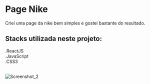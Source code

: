 # Page Nike

Criei uma page da nike bem simples e gostei bastante do resultado.

## Stacks utilizada neste projeto:
  
  .ReactJS</br>
  .JavaScript</br>
  .CSS3</br></br>

![Screenshot_2](https://user-images.githubusercontent.com/84883699/232924362-ed7b0a30-0ac0-418e-a7b8-8ed3f972f079.png)

